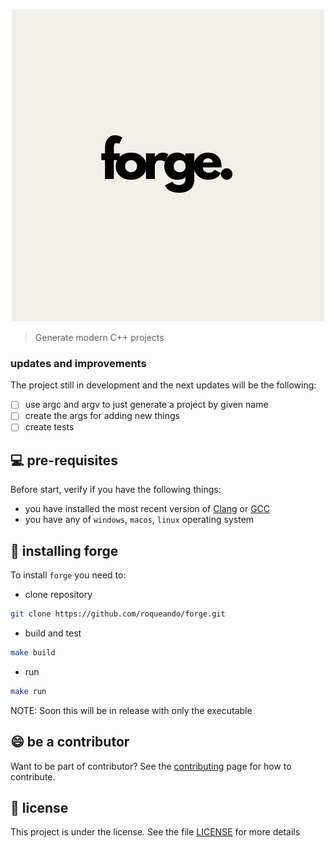 <p align="center">
  <img src="images/forge.png" />
</p>

> Generate modern C++ projects

### updates and improvements

The project still in development and the next updates will be the following:

- [ ] use argc and argv to just generate a project by given name
- [ ] create the args for adding new things
- [ ] create tests

## 💻 pre-requisites

Before start, verify if you have the following things:
- you have installed the most recent version of [Clang](https://releases.llvm.org/download.html) or [GCC](https://gcc.gnu.org/install/download.html)
- you have any of `windows`, `macos`, `linux` operating system

## 🚀 installing forge
To install `forge` you need to:
- clone repository
```sh
git clone https://github.com/roqueando/forge.git
```
- build and test
```sh
make build
```
- run
```sh
make run
```

NOTE: Soon this will be in release with only the executable

## 😄 be a contributor

Want to be part of contributor? See the [contributing](CONTRIBUTING.md) page for how to contribute.

## 📝 license

This project is under the license. See the file [LICENSE](LICENSE.md) for more details
